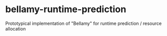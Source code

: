 # bellamy-runtime-prediction
Prototypical implementation of "Bellamy" for runtime prediction / resource allocation
